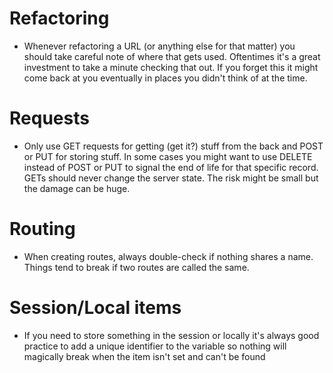 # Refactoring

- Whenever refactoring a URL (or anything else for that matter) you should take careful note of where that gets used. Oftentimes it's a great investment to take a minute checking that out. If you forget this it might come back at you eventually in places you didn't think of at the time.

# Requests

- Only use GET requests for getting (get it?) stuff from the back and POST or PUT for storing stuff. In some cases you might want to use DELETE instead of POST or PUT to signal the end of life for that specific record. GETs should never change the server state. The risk might be small but the damage can be huge.

# Routing

- When creating routes, always double-check if nothing shares a name. Things tend to break if two routes are called the same.

# Session/Local items

- If you need to store something in the session or locally it's always good practice to add a unique identifier to the variable so nothing will magically break when the item isn't set and can't be found
